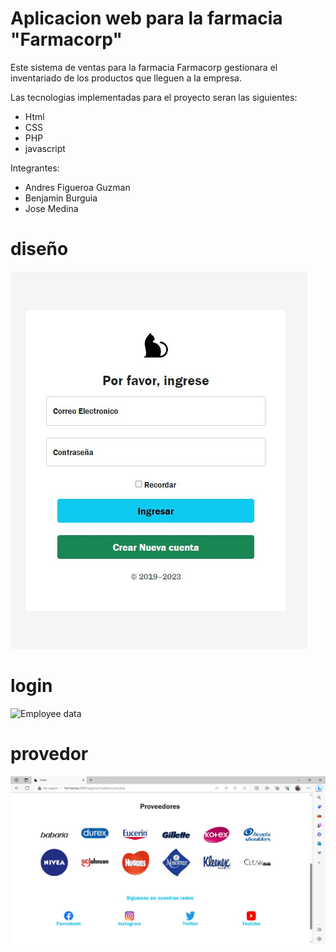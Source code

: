 # Aplicacion web para la farmacia "Farmacorp"


Este sistema de ventas para la farmacia Farmacorp gestionara el inventariado de los productos que lleguen a la empresa.

Las tecnologias implementadas para el proyecto seran las siguientes:
 - Html
 - CSS
 - PHP
 - javascript

Integrantes:
 - Andres Figueroa Guzman
 - Benjamin Burguia
 - Jose Medina

# diseño

![Employee data](img/index.jpeg)

# login

![Employee data](img/inicio.jpeg)

# provedor

![Employee data](img/provedor.jpeg)
